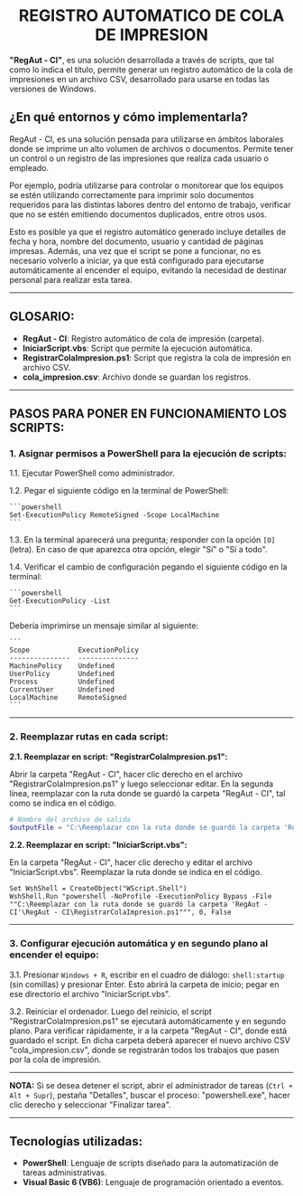 <h1 style="text-align: center;">REGISTRO AUTOMATICO DE COLA DE IMPRESION</h1>

**"RegAut - CI"**, es una solución desarrollada a través de scripts, que tal como lo indica el título, permite generar un registro automático de la cola de impresiones en un archivo CSV, desarrollado para usarse en todas las versiones de Windows.

## ¿En qué entornos y cómo implementarla?

RegAut - CI, es una solución pensada para utilizarse en ámbitos laborales donde se imprime un alto volumen de archivos o documentos. Permite tener un control o un registro de las impresiones que realiza cada usuario o empleado.

Por ejemplo, podría utilizarse para controlar o monitorear que los equipos se estén utilizando correctamente para imprimir solo documentos requeridos para las distintas labores dentro del entorno de trabajo, verificar que no se estén emitiendo documentos duplicados, entre otros usos.

Esto es posible ya que el registro automático generado incluye detalles de fecha y hora, nombre del documento, usuario y cantidad de páginas impresas. Además, una vez que el script se pone a funcionar, no es necesario volverlo a iniciar, ya que está configurado para ejecutarse automáticamente al encender el equipo, evitando la necesidad de destinar personal para realizar esta tarea.

---

## GLOSARIO: 
    
- **RegAut - CI**: Registro automático de cola de impresión (carpeta).
- **IniciarScript.vbs**: Script que permite la ejecución automática.
- **RegistrarColaImpresion.ps1**: Script que registra la cola de impresión en archivo CSV.
- **cola_impresion.csv**: Archivo donde se guardan los registros.

---

## PASOS PARA PONER EN FUNCIONAMIENTO LOS SCRIPTS:

### 1. Asignar permisos a PowerShell para la ejecución de scripts:

1.1. Ejecutar PowerShell como administrador.

1.2. Pegar el siguiente código en la terminal de PowerShell:

    ```powershell
    Set-ExecutionPolicy RemoteSigned -Scope LocalMachine
    ```

1.3. En la terminal aparecerá una pregunta; responder con la opción `[O]` (letra). En caso de que aparezca otra opción, elegir "Sí" o "Sí a todo".

1.4. Verificar el cambio de configuración pegando el siguiente código en la terminal:

    ```powershell
    Get-ExecutionPolicy -List
    ```

Debería imprimirse un mensaje similar al siguiente:

    ```
    Scope            ExecutionPolicy
    ---------------  ---------------
    MachinePolicy    Undefined
    UserPolicy       Undefined
    Process          Undefined
    CurrentUser      Undefined
    LocalMachine     RemoteSigned
    ```

---

### 2. Reemplazar rutas en cada script:

**2.1. Reemplazar en script: "RegistrarColaImpresion.ps1":**

Abrir la carpeta "RegAut - CI", hacer clic derecho en el archivo "RegistrarColaImpresion.ps1" y luego seleccionar editar. En la segunda línea, reemplazar con la ruta donde se guardó la carpeta "RegAut - CI", tal como se indica en el código.

```powershell
# Nombre del archivo de salida
$outputFile = "C:\Reemplazar con la ruta donde se guardó la carpeta 'RegAut - CI'\RegAut - CI\cola_impresion.csv"
```

**2.2. Reemplazar en script: "IniciarScript.vbs":**

En la carpeta "RegAut - CI", hacer clic derecho y editar el archivo "IniciarScript.vbs". Reemplazar la ruta donde se indica en el código.

```vbscript
Set WshShell = CreateObject("WScript.Shell")
WshShell.Run "powershell -NoProfile -ExecutionPolicy Bypass -File ""C:\Reemplazar con la ruta donde se guardó la carpeta 'RegAut - CI'\RegAut - CI\RegistrarColaImpresion.ps1""", 0, False
```

---

### 3. Configurar ejecución automática y en segundo plano al encender el equipo:

3.1. Presionar `Windows + R`, escribir en el cuadro de diálogo: `shell:startup` (sin comillas) y presionar Enter. Esto abrirá la carpeta de inicio; pegar en ese directorio el archivo "IniciarScript.vbs".

3.2. Reiniciar el ordenador. Luego del reinicio, el script "RegistrarColaImpresion.ps1" se ejecutará automáticamente y en segundo plano. Para verificar rápidamente, ir a la carpeta "RegAut - CI", donde está guardado el script. En dicha carpeta deberá aparecer el nuevo archivo CSV "cola_impresion.csv", donde se registrarán todos los trabajos que pasen por la cola de impresión.

---

**NOTA:** Si se desea detener el script, abrir el administrador de tareas (`Ctrl + Alt + Supr`), pestaña "Detalles", buscar el proceso: "powershell.exe", hacer clic derecho y seleccionar "Finalizar tarea".

---

## Tecnologías utilizadas:

- **PowerShell**: Lenguaje de scripts diseñado para la automatización de tareas administrativas.
- **Visual Basic 6 (VB6)**: Lenguaje de programación orientado a eventos.


